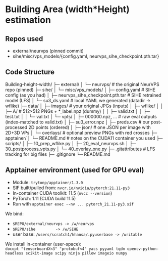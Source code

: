 # Building Area (width*Height) estimation

## Repos used
- external/neurvps (pinned commit)
- sihe/misc/vps_models/{config.yaml, neurvps_sihe_checkpoint.pth.tar}

## Code Structure
Building-height-width/
├─ external/
│  └─ neurvps/                # the original NeurVPS repo (pinned)
├─ sihe/
│  └─ misc/vps_models/
│     ├─ config.yaml          # SIHE config (as you had)
│     ├─ neurvps_sihe_checkpoint.pth.tar   # SIHE retrained model (LFS)
│     └─ su3_ds.yaml          # local YAML we generated (datadir -> wflike)
├─ data/
│  ├─ images/                 # your original JPGs (inputs)
│  ├─ wflike/
│  │  ├─ A/                   # 512×512 PNGs + *_label.npz (dummy)
│  │  ├─ valid.txt
│  │  ├─ test.txt
│  │  └─ val.txt
│  └─ vpts/
│     ├─ 000000.npz, ...      # raw eval outputs (index-matched to valid.txt)
│     ├─ su3_error.npz
│     ├─ preds.csv            # our post-processed 2D points (ordered)
│     ├─ json/                # one JSON per image with 2D+3D VPs
│     └─ overlays/            # optional preview PNGs with red crosses
├─ apptainer/
│  └─ README.md               # notes on the CUDA11 container you used
├─ scripts/
│  ├─ 10_prep_wflike.py
│  ├─ 20_eval_neurvps.sh
│  ├─ 30_postprocess_vpts.py
│  └─ 40_overlay_one.py
├─ .gitattributes             # LFS tracking for big files
├─ .gitignore
└─ README.md

##  Apptainer environment (used for GPU eval)

- Module: `trytonp/apptainer/1.3.0`
- SIF built/pulled from: `nvcr.io/nvidia/pytorch:21.11-py3`
- In-container CUDA toolkit: 11.5 (`nvcc --version`)
- PyTorch: 1.11 (CUDA build 11.5)
- Run with `apptainer exec --nv ... pytorch_21.11-py3.sif`

We bind:  
- `$REPO/external/neurvps -> /w/neurvps`  
- `$REPO/sihe         -> /w/SIHE`  
- user base: `/users/scratch1/khansa/.pyuserbase -> /writable`

We install in-container (user-space):  
`docopt "tensorboardX<3" "protobuf<4" yacs pyyaml tqdm opencv-python-headless scikit-image scipy ninja pillow imageio numpy`
